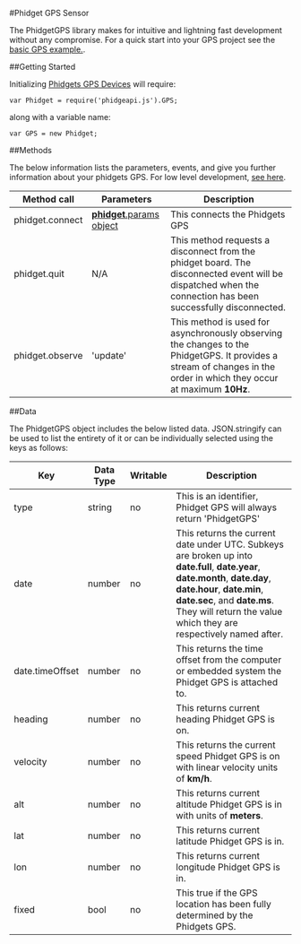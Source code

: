 #Phidget GPS Sensor

The PhidgetGPS library makes for intuitive and lightning fast development without any compromise. For a quick start into your GPS project see the [basic GPS example.](https://github.com/RIAEvangelist/node-phidget-API/blob/master/examples/GPS.js).  


##Getting Started

Initializing [Phidgets GPS Devices](http://www.phidgets.com/products.php?product_id=1040) will require:

    var Phidget = require('phidgeapi.js').GPS;

along with a variable name:

    var GPS = new Phidget;

##Methods

The below information lists the parameters, events, and give you further information about your phidgets GPS. For low level development, [see here](https://github.com/RIAEvangelist/node-phidget-API/blob/master/docs/Phidget.md#connecting--phidgetparams).

|Method call|Parameters|Description|
|---|---|---|
|phidget.connect|[__phidget__.params object](https://github.com/RIAEvangelist/node-phidget-API/blob/master/docs/Phidget.md#connecting--phidgetparams)|This connects the Phidgets GPS |
|phidget.quit|N/A |This method requests a disconnect from the phidget board.  The disconnected event will be dispatched when the connection has been successfully disconnected. |
|phidget.observe|'update'|This method is used for asynchronously observing the changes to the PhidgetGPS. It provides a stream of changes in the order in which they occur at maximum __10Hz__. |

##Data

The PhidgetGPS object includes the below listed data. JSON.stringify can be used to list the entirety of it or can be individually selected using the keys as follows:


|Key|Data Type|Writable|Description|
|---|---|---|---|
|type|string|no|This is an identifier, Phidget GPS will always return 'PhidgetGPS'|
|date|number|no|This returns the current date under UTC. Subkeys are broken up into __date.full__, __date.year__, __date.month__, __date.day__, __date.hour__, __date.min__, __date.sec__, and __date.ms__. They will return the value which they are respectively named after.|
|date.timeOffset|number|no|This returns the time offset from the computer or embedded system the Phidget GPS is attached to. |
|heading|number|no|This returns current heading Phidget GPS is on.|
|velocity|number|no|This returns the current speed Phidget GPS is on with linear velocity units of __km/h__. |
|alt|number|no|This returns current altitude Phidget GPS is in with units of __meters__.|
|lat|number|no|This returns current latitude Phidget GPS is in.|
|lon|number|no|This returns current longitude Phidget GPS is in.|
|fixed|bool|no|This true if the GPS location has been fully determined by the Phidgets GPS.|